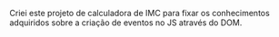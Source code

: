 Criei este projeto de calculadora de IMC para fixar os conhecimentos adquiridos sobre a criação de eventos no JS através do DOM.
